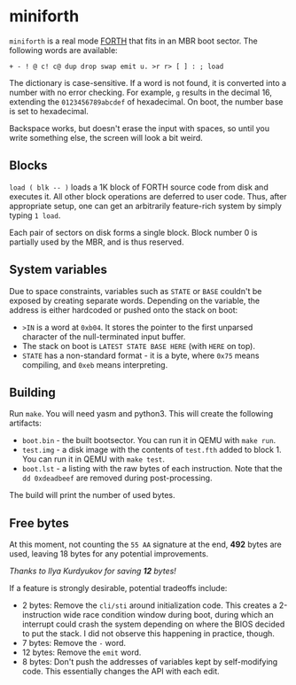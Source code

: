 # miniforth

`miniforth` is a real mode [FORTH] that fits in an MBR boot sector.
The following words are available:

```
+ - ! @ c! c@ dup drop swap emit u. >r r> [ ] : ; load
```

The dictionary is case-sensitive. If a word is not found, it is converted into a number
with no error checking. For example, `g` results in the decimal 16, extending
the `0123456789abcdef` of hexadecimal. On boot, the number base is set to hexadecimal.

Backspace works, but doesn't erase the input with spaces, so until you write something else,
the screen will look a bit weird.

## Blocks

`load ( blk -- )` loads a 1K block of FORTH source code from disk and executes it.
All other block operations are deferred to user code. Thus, after appropriate setup,
one can get an arbitrarily feature-rich system by simply typing `1 load`.

Each pair of sectors on disk forms a single block. Block number 0 is partially used
by the MBR, and is thus reserved.

## System variables

Due to space constraints, variables such as `STATE` or `BASE` couldn't be exposed by creating
separate words. Depending on the variable, the address is either hardcoded or pushed onto
the stack on boot:

 - `>IN` is a word at `0xb04`. It stores the pointer to the first unparsed character
   of the null-terminated input buffer.
 - The stack on boot is `LATEST STATE BASE HERE` (with `HERE` on top).
 - `STATE` has a non-standard format - it is a byte, where `0x75` means compiling,
   and `0xeb` means interpreting.

## Building

Run `make`. You will need yasm and python3. This will create the following artifacts:

- `boot.bin` - the built bootsector. You can run it in QEMU with `make run`.
- `test.img` - a disk image with the contents of `test.fth` added to block 1.
  You can run it in QEMU with `make test`.
- `boot.lst` - a listing with the raw bytes of each instruction.
   Note that the `dd 0xdeadbeef` are removed during post-processing.

The build will print the number of used bytes.

## Free bytes

At this moment, not counting the `55 AA` signature at the end, **492** bytes are used,
leaving 18 bytes for any potential improvements.

*Thanks to Ilya Kurdyukov for saving **12** bytes!*

If a feature is strongly desirable, potential tradeoffs include:

 - 2 bytes: Remove the `cli/sti` around initialization code. This creates a 2-instruction
   wide race condition window during boot, during which an interrupt could crash the system
   depending on where the BIOS decided to put the stack. I did not observe this happening
   in practice, though.
 - 7 bytes: Remove the `-` word.
 - 12 bytes: Remove the `emit` word.
 - 8 bytes: Don't push the addresses of variables kept by self-modifying code. This
   essentially changes the API with each edit.

[FORTH]: https://en.wikipedia.org/wiki/Forth_(programming_language)
